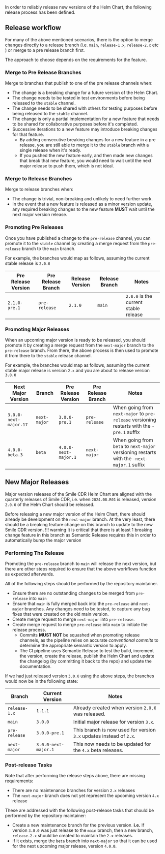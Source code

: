 In order to reliably release new versions of the Helm Chart, the following release process has been defined.

## Release workflow
For many of the above mentioned scenarios, there is the option to merge changes directly to a release branch (i.e. `main`, `release-1.x`, `release-2.x` etc ) or merge to a pre release branch first.

The approach to choose depends on the requirements for the feature.

### Merge to Pre Release Branches
Merge to branches that publish to one of the pre release channels when:

* The change is a breaking change for a future version of the Helm Chart.
* The change needs to be tested in test environments before being released to the `stable` channel.
* The change needs to be shared with others for testing purposes before being released to the `stable` channel.
* The change is only a partial implementation for a new feature that needs to be shared for collaborative purposes before it's completed.
* Successive iterations to a new feature may introduce breaking changes for that feature.
   * By adding consecutive breaking changes for a new feature in a pre release, you are still able to merge it to the `stable` branch with a single release when it's ready.
   * If you pushed the new feature early, and then made new changes that break that new feature, you would need to wait until the next major release to push them, which is not ideal.

### Merge to Release Branches
Merge to release branches when:

* The change is trivial, non-breaking and unlikely to need further work.
* In the event that a new feature is released as a minor version update, any required breaking changes to the new feature **MUST** wait until the next major version release.

### Promoting Pre Releases
Once you have published a change to the `pre-release` channel, you can promote it to the `stable` channel by creating a merge request from the `pre-release` branch to the `main` branch.

For example, the branches would map as follows, assuming the current stable release is `2.0.0`

| Pre Release Version | Pre Release Branch | Release Version | Release Branch | Notes |
| - | - | - | - | - |
| `2.1.0-pre.1` | `pre-release` | `2.1.0` | `main` | `2.0.0` is the current stable release |

### Promoting Major Releases
When an upcoming major version is ready to be released, you should promote it by creating a merge request from the `next-major` branch to the `pre-release` branch. From there, the above process is then used to promote it from there to the `stable` release channel.

For example, the branches would map as follows, assuming the current stable major release is version `2.x` and you are about to release version `3.0.0`

| Next Major Version | Branch | Pre Release Version | Pre Release Branch | Notes |
| - | - | - | - | - |
| `3.0.0-next-major.17` | `next-major`     | `3.0.0-pre.1`  | `pre-release` | When going from `next-major` to `pre-release` versioning restarts with the `-pre.1` suffix |
| `4.0.0-beta.3`  | `beta` | `4.0.0-next-major.1` | `next-major` | When going from `beta` to `next-major` versioning restarts with the `-next-major.1` suffix |

## New Major Releases
Major version releases of the Smile CDR Helm Chart are aligned with the quarterly releases of Smile CDR, i.e. when `2024.08.R01` is released, version `2.0.0` of the Helm Chart should be released.

Before releasing a new major version of the Helm Chart, there should already be development on the `next-major` branch. At the very least, there should be a breaking feature change on this branch to update to the new Smile CDR version.
!!! warning
    It is critical that there is at least 1 breaking change feature in this branch as Semantic Release requires this in order to automatically bump the major version

### Performing The Release
Promoting the `pre-release` branch to `main` will release the next version, but there are other steps required to ensure that the above workflows function as expected afterwards.

All of the following steps should be performed by the repository maintainer.

* Ensure there are no outstanding changes to be merged from `pre-release` into `main`
* Ensure that `main` is fully merged back into the `pre-release` and `next-major` branches. Any changes need to be tested, to capture any bug fixes that were created on the old main version.
* Create merge request to merge `next-major` into `pre-release`.
* Create merge request to merge `pre-release` into `main` to initiate the release process.
    * Commits **MUST NOT** be squashed when promoting release channels, as the pipeline relies on accurate *conventional commits* to determine the appropriate semantic version to apply.
    * The CI pipeline uses Semantic Release to test the build, increment the version, create the release, publish the Helm Chart and update the changelog (by committing it back to the repo) and update the documentation.

If we had just released version `3.0.0` using the above steps, the branches would now be in the following state:

| Branch | Current Version | Notes |
| - | - | - |
| `release-1.x` | `1.1.1` | Already created when version `2.0.0` was released. |
| `main` | `3.0.0` | Initial major release for version `3.x`. |
| `pre-release` | `3.0.0-pre.1` | This branch is now used for version `3.x` updates instead of `2.x`. |
| `next-major` | `3.0.0-next-major.1` | This now needs to be updated for the `4.x` beta releases. |

### Post-release Tasks
Note that after performing the release steps above, there are missing requirements:

* There are no maintenance branches for version `2.x` releases
* The `next-major` branch does not yet represent the upcoming version `4.x` release

These are addressed with the following post-release tasks that should be performed by the repository maintainer:

* Create a new maintenance branch for the previous version. **i.e.** If version `3.0.0` was just release to the `main` branch, then a new branch, `release-2.x` should be created to maintain the `2.x` releases.
* If it exists, merge the `beta` branch into `next-major` so that it can be used for the next upcoming major release, version `4.0.0`.
